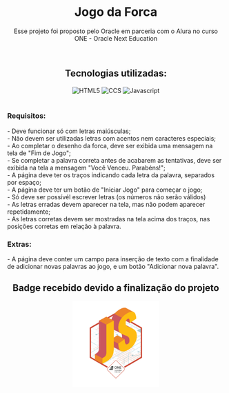 <h1 align="center">Jogo da Forca</h1>
<p align="center">Esse projeto foi proposto pelo Oracle em parceria com o Alura no curso ONE - Oracle Next Education</p>

<br>

<div align="center">
  <h2>Tecnologias utilizadas:</h2>
  <img align="center" alt="HTML5" src="https://img.shields.io/badge/HTML5-E34F26?style=for-the-badge&logo=html5&logoColor=white"/> <img align="center" alt="CCS" src="https://img.shields.io/badge/CSS-239120?&style=for-the-badge&logo=css3&logoColor=white"/> <img align="center" alt="Javascript" src="https://img.shields.io/badge/JavaScript-F7DF1E?style=for-the-badge&logo=javascript&logoColor=black"/> 
</div>
  
<br>

<h3>Requisitos:</h3>
- Deve funcionar só com letras maiúsculas;<br>
- Não devem ser utilizadas letras com acentos nem caracteres especiais;<br>
- Ao completar o desenho da forca, deve ser exibida uma mensagem na tela de "Fim de Jogo";<br>
- Se completar a palavra correta antes de acabarem as tentativas, deve ser exibida na tela a mensagem "Você Venceu. Parabéns!";<br>
- A página deve ter os traços indicando cada letra da palavra, separados por espaço;<br>
- A página deve ter um botão de "Iniciar Jogo" para começar o jogo;<br>
- Só deve ser possívél escrever letras (os números não serão válidos)<br>
- As letras erradas devem aparecer na tela, mas não podem aparecer repetidamente;<br>
- As letras corretas devem ser mostradas na tela acima dos traços, nas posições corretas em relação à palavra.<br>

<h3>Extras:</h3>
- A página deve conter um campo para inserção de texto com a finalidade de adicionar novas palavras ao jogo, e um botão "Adicionar nova palavra".

<div align="center">
  <h2>Badge recebido devido a finalização do projeto</h2>
  <img alt="badge" width="200px" src="/imagens/badge.png"/>
</div>

